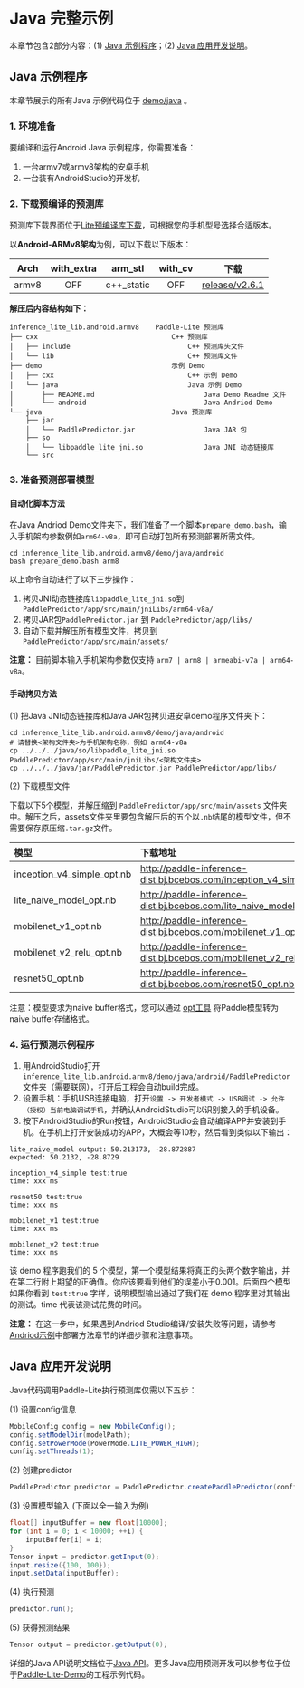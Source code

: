 # Java 完整示例

本章节包含2部分内容：(1) [Java 示例程序](java_demo.html#id1)；(2) [Java 应用开发说明](java_demo.html#id8)。

## Java 示例程序

本章节展示的所有Java 示例代码位于 [demo/java](https://github.com/PaddlePaddle/Paddle-Lite/tree/develop/lite/demo/java) 。

### 1. 环境准备

要编译和运行Android Java 示例程序，你需要准备：

1. 一台armv7或armv8架构的安卓手机
2. 一台装有AndroidStudio的开发机

### 2. 下载预编译的预测库

预测库下载界面位于[Lite预编译库下载](release_lib)，可根据您的手机型号选择合适版本。

以**Android-ARMv8架构**为例，可以下载以下版本：

| Arch  |with_extra|arm_stl|with_cv|下载|
|:-------:|:-----:|:-----:|:-----:|:-------:|
|armv8|OFF|c++_static|OFF|[release/v2.6.1](https://paddlelite-data.bj.bcebos.com/Release/2.6.1/Android/inference_lite_lib.android.armv8.gcc.c++_static.CV_OFF.tar.gz)|

**解压后内容结构如下：**

```shell
inference_lite_lib.android.armv8    Paddle-Lite 预测库
├── cxx                                 C++ 预测库
│   ├── include                             C++ 预测库头文件
│   └── lib                                 C++ 预测库文件
├── demo                                示例 Demo
│   ├── cxx                                 C++ 示例 Demo
│   └── java                                Java 示例 Demo
│       ├── README.md                           Java Demo Readme 文件
│       └── android                             Java Andriod Demo
└── java                                Java 预测库
    ├── jar 
    │   └── PaddlePredictor.jar                 Java JAR 包
    ├── so 
    │   └── libpaddle_lite_jni.so               Java JNI 动态链接库
    └── src
```

### 3. 准备预测部署模型

#### 自动化脚本方法

在Java Andriod Demo文件夹下，我们准备了一个脚本`prepare_demo.bash`，输入手机架构参数例如`arm64-v8a`，即可自动打包所有预测部署所需文件。

```
cd inference_lite_lib.android.armv8/demo/java/android
bash prepare_demo.bash arm8
```

以上命令自动进行了以下三步操作：

1. 拷贝JNI动态链接库`libpaddle_lite_jni.so`到`PaddlePredictor/app/src/main/jniLibs/arm64-v8a/`
2. 拷贝JAR包`PaddlePredictor.jar` 到 `PaddlePredictor/app/libs/`
3. 自动下载并解压所有模型文件，拷贝到`PaddlePredictor/app/src/main/assets/`

**注意：** 目前脚本输入手机架构参数仅支持 `arm7 | arm8 | armeabi-v7a | arm64-v8a`。

#### 手动拷贝方法

(1) 把Java JNI动态链接库和Java JAR包拷贝进安卓demo程序文件夹下：

```shell
cd inference_lite_lib.android.armv8/demo/java/android
# 请替换<架构文件夹>为手机架构名称，例如 arm64-v8a
cp ../../../java/so/libpaddle_lite_jni.so PaddlePredictor/app/src/main/jniLibs/<架构文件夹>
cp ../../../java/jar/PaddlePredictor.jar PaddlePredictor/app/libs/
```

(2) 下载模型文件

下载以下5个模型，并解压缩到 `PaddlePredictor/app/src/main/assets` 文件夹中。解压之后，assets文件夹里要包含解压后的五个以`.nb`结尾的模型文件，但不需要保存原压缩`.tar.gz`文件。

| 模型| 下载地址|
| :-- | :-- |
| inception_v4_simple_opt.nb|  http://paddle-inference-dist.bj.bcebos.com/inception_v4_simple_opt.nb.tar.gz |
| lite_naive_model_opt.nb | http://paddle-inference-dist.bj.bcebos.com/lite_naive_model_opt.nb.tar.gz |
| mobilenet_v1_opt.nb | http://paddle-inference-dist.bj.bcebos.com/mobilenet_v1_opt.nb.tar.gz |
| mobilenet_v2_relu_opt.nb|  http://paddle-inference-dist.bj.bcebos.com/mobilenet_v2_relu_opt.nb.tar.gz |
| resnet50_opt.nb| http://paddle-inference-dist.bj.bcebos.com/resnet50_opt.nb.tar.gz |

注意：模型要求为naive buffer格式，您可以通过 [opt工具](../user_guides/model_optimize_tool) 将Paddle模型转为naive buffer存储格式。

### 4. 运行预测示例程序

1. 用AndroidStudio打开`inference_lite_lib.android.armv8/demo/java/android/PaddlePredictor`文件夹（需要联网），打开后工程会自动build完成。
2. 设置手机：手机USB连接电脑，打开`设置 -> 开发者模式 -> USB调试 -> 允许（授权）当前电脑调试手机`，并确认AndroidStudio可以识别接入的手机设备。
3. 按下AndroidStudio的Run按钮，AndroidStudio会自动编译APP并安装到手机。在手机上打开安装成功的APP，大概会等10秒，然后看到类似以下输出：

```
lite_naive_model output: 50.213173, -28.872887
expected: 50.2132, -28.8729

inception_v4_simple test:true
time: xxx ms

resnet50 test:true
time: xxx ms

mobilenet_v1 test:true
time: xxx ms

mobilenet_v2 test:true
time: xxx ms
```

该 demo 程序跑我们的 5 个模型，第一个模型结果将真正的头两个数字输出，并在第二行附上期望的正确值。你应该要看到他们的误差小于0.001。后面四个模型如果你看到 `test:true` 字样，说明模型输出通过了我们在 demo 程序里对其输出的测试。time 代表该测试花费的时间。

**注意：** 在这一步中，如果遇到Andriod Studio编译/安装失败等问题，请参考[Andriod示例](../demo_guides/android_app_demo.html#android-demo)中部署方法章节的详细步骤和注意事项。

## Java 应用开发说明

Java代码调用Paddle-Lite执行预测库仅需以下五步：

(1) 设置config信息

```java
MobileConfig config = new MobileConfig();
config.setModelDir(modelPath);
config.setPowerMode(PowerMode.LITE_POWER_HIGH);
config.setThreads(1);
```

(2) 创建predictor

```java
PaddlePredictor predictor = PaddlePredictor.createPaddlePredictor(config);
```

(3) 设置模型输入 (下面以全一输入为例)

```java
float[] inputBuffer = new float[10000];
for (int i = 0; i < 10000; ++i) {
    inputBuffer[i] = i;
}
Tensor input = predictor.getInput(0);
input.resize({100, 100});
input.setData(inputBuffer);
```

(4) 执行预测

```java
predictor.run();
```

(5) 获得预测结果

```java
Tensor output = predictor.getOutput(0);
```

详细的Java API说明文档位于[Java API](../api_reference/java_api_doc)。更多Java应用预测开发可以参考位于位于[Paddle-Lite-Demo](https://github.com/PaddlePaddle/Paddle-Lite-Demo)的工程示例代码。
